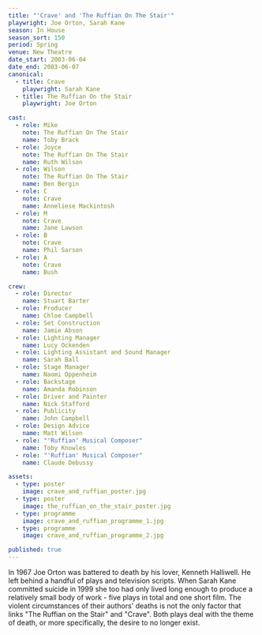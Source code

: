 ```yaml
---
title: "'Crave' and 'The Ruffian On The Stair'"
playwright: Joe Orton, Sarah Kane
season: In House
season_sort: 150
period: Spring
venue: New Theatre
date_start: 2003-06-04
date_end: 2003-06-07
canonical:
  - title: Crave
    playwright: Sarah Kane
  - title: The Ruffian On the Stair
    playwright: Joe Orton

cast:
  - role: Mike
    note: The Ruffian On The Stair
    name: Toby Brack
  - role: Joyce
    note: The Ruffian On The Stair
    name: Ruth Wilson
  - role: Wilson
    note: The Ruffian On The Stair
    name: Ben Bergin
  - role: C
    note: Crave
    name: Anneliese Mackintosh
  - role: M
    note: Crave
    name: Jane Lawson
  - role: B
    note: Crave
    name: Phil Sarson
  - role: A
    note: Crave
    name: Bush

crew:
  - role: Director
    name: Stuart Barter
  - role: Producer
    name: Chloe Campbell
  - role: Set Construction
    name: Jamie Abson
  - role: Lighting Manager
    name: Lucy Ockenden
  - role: Lighting Assistant and Sound Manager
    name: Sarah Ball
  - role: Stage Manager
    name: Naomi Oppenheim
  - role: Backstage
    name: Amanda Robinson
  - role: Driver and Painter
    name: Nick Stafford
  - role: Publicity
    name: John Campbell
  - role: Design Advice
    name: Matt Wilson
  - role: "'Ruffian' Musical Composer"
    name: Toby Knowles
  - role: "'Ruffian' Musical Composer"
    name: Claude Debussy

assets:
  - type: poster
    image: crave_and_ruffian_poster.jpg
  - type: poster
    image: the_ruffian_on_the_stair_poster.jpg
  - type: programme
    image: crave_and_ruffian_programme_1.jpg
  - type: programme
    image: crave_and_ruffian_programme_2.jpg

published: true
---
```


In 1967 Joe Orton was battered to death by his lover, Kenneth Halliwell. He left behind a handful of plays and television scripts. When Sarah Kane committed suicide in 1999 she too had only lived long enough to produce a relatively small body of work - five plays in total and one short film. The violent circumstances of their authors' deaths is not the only factor that links "The Ruffian on the Stair" and "Crave". Both plays deal with the theme of death, or more specifically, the desire to no longer exist.
